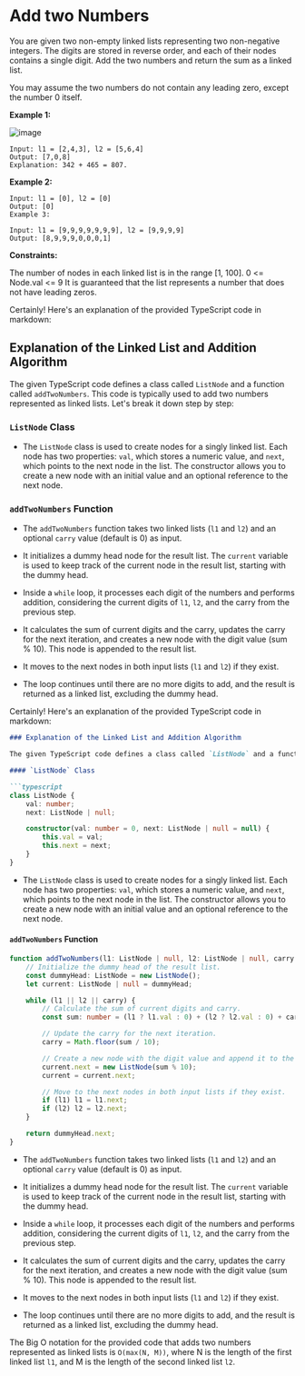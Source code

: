 # Add two Numbers

You are given two non-empty linked lists representing two non-negative integers. The digits are stored in reverse order, and each of their nodes contains a single digit. Add the two numbers and return the sum as a linked list.

You may assume the two numbers do not contain any leading zero, except the number 0 itself.

**Example 1:**

![image](https://assets.leetcode.com/uploads/2020/10/02/addtwonumber1.jpg)

```
Input: l1 = [2,4,3], l2 = [5,6,4]
Output: [7,0,8]
Explanation: 342 + 465 = 807.
```

**Example 2:**
```
Input: l1 = [0], l2 = [0]
Output: [0]
Example 3:

Input: l1 = [9,9,9,9,9,9,9], l2 = [9,9,9,9]
Output: [8,9,9,9,0,0,0,1]
```

**Constraints:**

The number of nodes in each linked list is in the range [1, 100].
0 <= Node.val <= 9
It is guaranteed that the list represents a number that does not have leading zeros.


Certainly! Here's an explanation of the provided TypeScript code in markdown:


## Explanation of the Linked List and Addition Algorithm

The given TypeScript code defines a class called `ListNode` and a function called `addTwoNumbers`. This code is typically used to add two numbers represented as linked lists. Let's break it down step by step:

### `ListNode` Class

- The `ListNode` class is used to create nodes for a singly linked list. Each node has two properties: `val`, which stores a numeric value, and `next`, which points to the next node in the list. The constructor allows you to create a new node with an initial value and an optional reference to the next node.

### `addTwoNumbers` Function

- The `addTwoNumbers` function takes two linked lists (`l1` and `l2`) and an optional `carry` value (default is 0) as input.

- It initializes a dummy head node for the result list. The `current` variable is used to keep track of the current node in the result list, starting with the dummy head.

- Inside a `while` loop, it processes each digit of the numbers and performs addition, considering the current digits of `l1`, `l2`, and the carry from the previous step.

- It calculates the sum of current digits and the carry, updates the carry for the next iteration, and creates a new node with the digit value (sum % 10). This node is appended to the result list.

- It moves to the next nodes in both input lists (`l1` and `l2`) if they exist.

- The loop continues until there are no more digits to add, and the result is returned as a linked list, excluding the dummy head.

Certainly! Here's an explanation of the provided TypeScript code in markdown:

```markdown
### Explanation of the Linked List and Addition Algorithm

The given TypeScript code defines a class called `ListNode` and a function called `addTwoNumbers`. This code is typically used to add two numbers represented as linked lists. Let's break it down step by step:

#### `ListNode` Class

```typescript
class ListNode {
    val: number;
    next: ListNode | null;

    constructor(val: number = 0, next: ListNode | null = null) {
        this.val = val;
        this.next = next;
    }
}
```

- The `ListNode` class is used to create nodes for a singly linked list. Each node has two properties: `val`, which stores a numeric value, and `next`, which points to the next node in the list. The constructor allows you to create a new node with an initial value and an optional reference to the next node.

#### `addTwoNumbers` Function

```typescript
function addTwoNumbers(l1: ListNode | null, l2: ListNode | null, carry: number = 0): ListNode | null {
    // Initialize the dummy head of the result list.
    const dummyHead: ListNode = new ListNode();
    let current: ListNode | null = dummyHead;

    while (l1 || l2 || carry) {
        // Calculate the sum of current digits and carry.
        const sum: number = (l1 ? l1.val : 0) + (l2 ? l2.val : 0) + carry;

        // Update the carry for the next iteration.
        carry = Math.floor(sum / 10);

        // Create a new node with the digit value and append it to the result list.
        current.next = new ListNode(sum % 10);
        current = current.next;

        // Move to the next nodes in both input lists if they exist.
        if (l1) l1 = l1.next;
        if (l2) l2 = l2.next;
    }

    return dummyHead.next;
}
```

- The `addTwoNumbers` function takes two linked lists (`l1` and `l2`) and an optional `carry` value (default is 0) as input.

- It initializes a dummy head node for the result list. The `current` variable is used to keep track of the current node in the result list, starting with the dummy head.

- Inside a `while` loop, it processes each digit of the numbers and performs addition, considering the current digits of `l1`, `l2`, and the carry from the previous step.

- It calculates the sum of current digits and the carry, updates the carry for the next iteration, and creates a new node with the digit value (sum % 10). This node is appended to the result list.

- It moves to the next nodes in both input lists (`l1` and `l2`) if they exist.

- The loop continues until there are no more digits to add, and the result is returned as a linked list, excluding the dummy head.

The Big O notation for the provided code that adds two numbers represented as linked lists is `O(max(N, M))`, where N is the length of the first linked list `l1`, and M is the length of the second linked list `l2`.